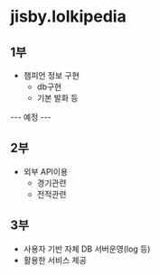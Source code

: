 # jisby.lolkipedia

## 1부
- 챔피언 정보 구현
  - db구현
  - 기본 발화 등
  
--- 예정 ---
## 2부
- 외부 API이용
  - 경기관련
  - 전적관련
  
## 3부
- 사용자 기반 자체 DB 서버운영(log 등)
- 활용한 서비스 제공
